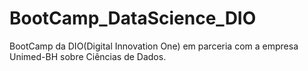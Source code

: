 # BootCamp_DataScience_DIO

BootCamp da DIO(Digital Innovation One) em parceria com a empresa Unimed-BH sobre Ciências de Dados.
